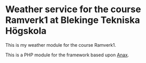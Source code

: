Weather service for the course Ramverk1 at Blekinge Tekniska Högskola
===========================================

This is my weather module for the course Ramverk1.

This is a PHP module for the framework based upon [Anax](https://dbwebb.se/anax/inledning).
